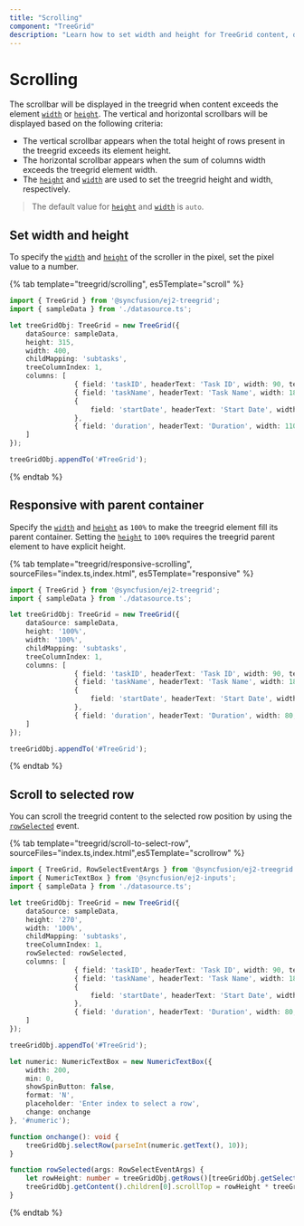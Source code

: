 ```yaml
---
title: "Scrolling"
component: "TreeGrid"
description: "Learn how to set width and height for TreeGrid content, display a scrollbar and make the TreeGrid responsive with a parent container."
---
```


# Scrolling

The scrollbar will be displayed in the treegrid when content exceeds the element [`width`](../api/treegrid/#width) or [`height`](../api/treegrid/#height). The vertical and horizontal scrollbars will be displayed based on the following criteria:

* The vertical scrollbar appears when the total height of rows present in the treegrid exceeds its element height.
* The horizontal scrollbar appears when the sum of columns width exceeds the treegrid element width.
* The [`height`](../api/treegrid/#height) and [`width`](../api/treegrid/#width) are used to set the treegrid height and width, respectively.

> The default value for [`height`](../api/treegrid/#height) and [`width`](../api/treegrid/#width) is `auto`.

## Set width and height

To specify the [`width`](../api/treegrid/#width) and [`height`](../api/treegrid/#height) of the scroller in the pixel, set the pixel value to a number.

{% tab template="treegrid/scrolling", es5Template="scroll" %}

```typescript
import { TreeGrid } from '@syncfusion/ej2-treegrid';
import { sampleData } from './datasource.ts';

let treeGridObj: TreeGrid = new TreeGrid({
    dataSource: sampleData,
    height: 315,
    width: 400,
    childMapping: 'subtasks',
    treeColumnIndex: 1,
    columns: [
                { field: 'taskID', headerText: 'Task ID', width: 90, textAlign: 'Right' },
                { field: 'taskName', headerText: 'Task Name', width: 180 },
                {
                    field: 'startDate', headerText: 'Start Date', width: 120, textAlign: 'Right', type: 'date',format: 'yMd'
                },
                { field: 'duration', headerText: 'Duration', width: 110, textAlign: 'Right' }
    ]
});

treeGridObj.appendTo('#TreeGrid');

```

{% endtab %}

## Responsive with parent container

Specify the [`width`](../api/treegrid/#width) and [`height`](../api/treegrid/#height) as `100%` to make the treegrid element fill its parent container.
Setting the [`height`](../api/treegrid/#height) to `100%` requires the treegrid parent element to have explicit height.

{% tab template="treegrid/responsive-scrolling", sourceFiles="index.ts,index.html", es5Template="responsive" %}

```typescript
import { TreeGrid } from '@syncfusion/ej2-treegrid';
import { sampleData } from './datasource.ts';

let treeGridObj: TreeGrid = new TreeGrid({
    dataSource: sampleData,
    height: '100%',
    width: '100%',
    childMapping: 'subtasks',
    treeColumnIndex: 1,
    columns: [
                { field: 'taskID', headerText: 'Task ID', width: 90, textAlign: 'Right' },
                { field: 'taskName', headerText: 'Task Name', width: 180 },
                {
                    field: 'startDate', headerText: 'Start Date', width: 90, textAlign: 'Right', type: 'date',format: 'yMd'
                },
                { field: 'duration', headerText: 'Duration', width: 80, textAlign: 'Right' }
    ]
});

treeGridObj.appendTo('#TreeGrid');

```

{% endtab %}

## Scroll to selected row

You can scroll the treegrid content to the selected row position by using the [`rowSelected`](../api/treegrid/#rowselected) event.

{% tab template="treegrid/scroll-to-select-row", sourceFiles="index.ts,index.html",es5Template="scrollrow" %}

```typescript
import { TreeGrid, RowSelectEventArgs } from '@syncfusion/ej2-treegrid';
import { NumericTextBox } from '@syncfusion/ej2-inputs';
import { sampleData } from './datasource.ts';

let treeGridObj: TreeGrid = new TreeGrid({
    dataSource: sampleData,
    height: '270',
    width: '100%',
    childMapping: 'subtasks',
    treeColumnIndex: 1,
    rowSelected: rowSelected,
    columns: [
                { field: 'taskID', headerText: 'Task ID', width: 90, textAlign: 'Right' },
                { field: 'taskName', headerText: 'Task Name', width: 180 },
                {
                    field: 'startDate', headerText: 'Start Date', width: 90, textAlign: 'Right', type: 'date',format: 'yMd'
                },
                { field: 'duration', headerText: 'Duration', width: 80, textAlign: 'Right' }
    ]
});

treeGridObj.appendTo('#TreeGrid');

let numeric: NumericTextBox = new NumericTextBox({
    width: 200,
    min: 0,
    showSpinButton: false,
    format: 'N',
    placeholder: 'Enter index to select a row',
    change: onchange
}, '#numeric');

function onchange(): void {
    treeGridObj.selectRow(parseInt(numeric.getText(), 10));
}

function rowSelected(args: RowSelectEventArgs) {
    let rowHeight: number = treeGridObj.getRows()[treeGridObj.getSelectedRowIndexes()[0]].scrollHeight;
    treeGridObj.getContent().children[0].scrollTop = rowHeight * treeGridObj.getSelectedRowIndexes()[0];
}

```

{% endtab %}
